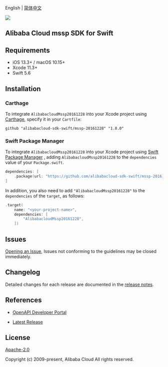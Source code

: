 English | [简体中文](README-CN.md)

![](https://aliyunsdk-pages.alicdn.com/icons/AlibabaCloud.svg)

## Alibaba Cloud mssp SDK for Swift

## Requirements

- iOS 13.3+ / macOS 10.15+
- Xcode 11.3+
- Swift 5.6

## Installation

### Carthage

To integrate `AlibabacloudMssp20161228` into your Xcode project using [Carthage](https://github.com/Carthage/Carthage), specify it in your `Cartfile`:

```ogdl
github "alibabacloud-sdk-swift/mssp-20161228" "1.0.0"
```

### Swift Package Manager

To integrate `AlibabacloudMssp20161228` into your Xcode project using [Swift Package Manager](https://swift.org/package-manager/) , adding `AlibabacloudMssp20161228` to the `dependencies` value of your `Package.swift`.

```swift
dependencies: [
    .package(url: "https://github.com/alibabacloud-sdk-swift/mssp-20161228.git", from: "1.0.0")
]
```

In addition, you also need to add `"AlibabacloudMssp20161228"` to the `dependencies` of the `target`, as follows:

```swift
.target(
    name: "<your-project-name>",
    dependencies: [
        "AlibabacloudMssp20161228",
    ])
```

## Issues

[Opening an Issue](https://github.com/alibabacloud-sdk-swift/mssp-20161228/issues/new), Issues not conforming to the guidelines may be closed immediately.

## Changelog

Detailed changes for each release are documented in the [release notes](./ChangeLog.txt).

## References

* [OpenAPI Developer Portal](https://next.api.alibabacloud.com/home)
- [Latest Release](https://github.com/alibabacloud-sdk-swift/mssp-20161228)

## License

[Apache-2.0](http://www.apache.org/licenses/LICENSE-2.0)

Copyright (c) 2009-present, Alibaba Cloud All rights reserved.
